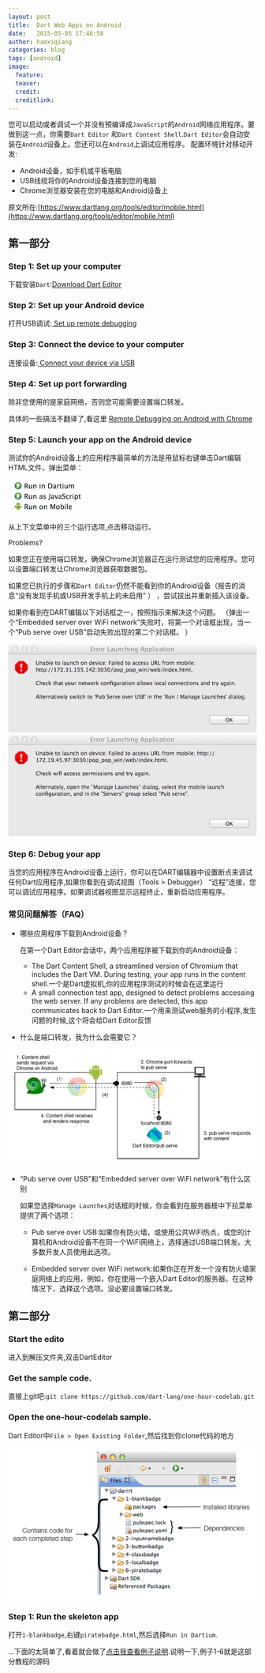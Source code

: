 ```yaml
---
layout: post
title:  Dart Web Apps on Android
date:   2015-05-05 17:46:58
author: haoxiqiang
categories: blog
tags: [android]
image:
  feature:
  teaser:
  credit:
  creditlink:
---
```

您可以启动或者调试一个并没有预编译成`JavaScript`的`Android`网络应用程序。要做到这一点，你需要`Dart Editor` 和`Dart Content Shell`.`Dart Editor`会自动安装在`Android`设备上。您还可以在`Android`上调试应用程序。
配置环境针对移动开发:

* Android设备，如手机或平板电脑
* USB线缆将你的Android设备连接到您的电脑
* Chrome浏览器安装在您的电脑和Android设备上
<!-- more -->

原文所在:[https://www.dartlang.org/tools/editor/mobile.html](https://www.dartlang.org/tools/editor/mobile.html)

## 第一部分

### Step 1: Set up your computer

下载安装`Dart`:[Download Dart Editor](https://www.dartlang.org/downloads/)

### Step 2: Set up your Android device

打开USB调试:[ Set up remote debugging](https://developer.chrome.com/devtools/docs/remote-debugging#setting-up-device)

### Step 3: Connect the device to your computer

连接设备:[ Connect your device via USB](https://developer.chrome.com/devtools/docs/remote-debugging#connect-device-via-usb)

### Step 4: Set up port forwarding

除非您使用的是家庭网络，否则您可能需要设置端口转发。

具体的一些搞法不翻译了,看这里 [Remote Debugging on Android with Chrome](http://www.haoxiqiang.info/blog/20150324-RemoteDebuggingonAndroidwithChrome.html)

### Step 5: Launch your app on the Android device

测试你的Android设备上的应用程序最简单的方法是用鼠标右键单击Dart编辑HTML文件，弹出菜单：

![ContextRunMenu](/images/ContextRunMenu.png)

从上下文菜单中的三个运行选项,点击移动运行。

Problems?

如果您正在使用端口转发，确保Chrome浏览器正在运行测试您的应用程序。您可以设置端口转发让Chrome浏览器获取数据包。

如果您已执行的步骤和`Dart Editor`仍然不能看到你的Android设备（报告的消息“没有发现手机或USB开发手机上的未启用” ） ，尝试拔出并重新插入该设备。

如果你看到在DART编辑以下对话框之一，按照指示来解决这个问题。 （弹出一个“Embedded server over WiFi network”失败时，将第一个对话框出现，当一个“Pub serve over USB”启动失败出现的第二个对话框。 ）

![PubServeLaunchFailed](/images/PubServeLaunchFailed.png)
![EmbeddedServerLaunchFailed](/images/EmbeddedServerLaunchFailed.png)


### Step 6: Debug your app

当您的应用程序在Android设备上运行，你可以在DART编辑器中设置断点来调试任何Dart应用程序,如果你看到在调试视图（Tools > Debugger） “远程”连接，您可以调试应用程序。如果调试器视图显示远程终止，重新启动应用程序。

### 常见问题解答（FAQ）

* 哪些应用程序下载到Android设备？
	
	在第一个Dart Editor会话中，两个应用程序被下载到你的Andr​​oid设备：
	
	* The Dart Content Shell, a streamlined version of Chromium that includes the Dart VM. During testing, your app runs in the content shell.一个是Dart虚拟机,你的应用程序测试的时候会在这里运行
	* A small connection test app, designed to detect problems accessing the web server. If any problems are detected, this app communicates back to Dart Editor.一个用来测试web服务的小程序,发生问题的时候,这个将会给Dart Editor反馈
	
* 什么是端口转发，我为什么会需要它？

![MobileDeployment](/images/MobileDeployment.png)

*  “Pub serve over USB”和“Embedded server over WiFi network”有什么区别
	
	如果您选择`Manage Launches`对话框的时候，你会看到在服务器框中下拉菜单提供了两个选项： 
	
	* Pub serve over USB:如果你有防火墙，或使用公共WiFi热点，或您的计算机和Android设备不在同一个WiFi网络上，选择通过USB端口转发。大多数开发人员使用此选项。
	
	* Embedded server over WiFi network:如果你正在开发一个没有防火墙家庭网络上的应用，例如，你在使用一个嵌入Dart Editor的服务器。在这种情况下，选择这个选项。没必要设置端口转发。
	
## 第二部分
###  Start the edito

进入到解压文件夹,双击DartEditor

### Get the sample code.

直接上git吧:`git clone https://github.com/dart-lang/one-hour-codelab.git`

### Open the one-hour-codelab sample.

Dart Editor中`File > Open Existing Folder`,然后找到你clone代码的地方

![filesanddirs.png](/images/filesanddirs.png)

### Step 1: Run the skeleton app

打开`1-blankbadge`,右键`piratebadge.html`,然后选择`Run in Dartium`.

...下面的太简单了,看着就会做了[点击我查看例子说明](https://www.dartlang.org/codelabs/darrrt/#i-classfa-fa-anchor-i-open-the-one-hour-codelab-sample).说明一下,例子1-6就是这部分教程的源码


	
